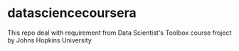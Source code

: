 # datasciencecoursera
This repo deal with requirement from Data Scientist's Toolbox course froject by Johns Hopkins University
